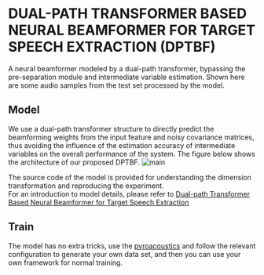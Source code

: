 # DUAL-PATH TRANSFORMER BASED NEURAL BEAMFORMER FOR TARGET SPEECH EXTRACTION (DPTBF)
A neural beamformer modeled by a dual-path transformer, bypassing the pre-separation module and intermediate variable estimation.
Shown here are some audio samples from the test set processed by the model.

## Model
We use a dual-path transformer structure to directly predict the beamforming weights from the input feature and noisy covariance matrices, thus avoiding the influence of the estimation accuracy of intermediate variables on the overall performance of the system.
The figure below shows the architecture of our proposed DPTBF.
![main](https://github.com/Aworselife/DPTBF/assets/39001332/0cbc9419-10c3-430c-bbe3-a20cccb54bdd)

The source code of the model is provided for understanding the dimension transformation and reproducing the experiment.  
For an introduction to model details, please refer to [Dual-path Transformer Based Neural Beamformer for Target Speech Extraction](https://arxiv.org/abs/2308.15990)  
## Train
The model has no extra tricks, use the [pyroacoustics](https://github.com/LCAV/pyroomacoustics) and follow the relevant configuration to generate your own data set, and then you can use your own framework for normal training.
